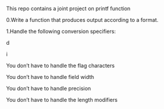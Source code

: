 This repo contains a joint project on printf function

0.Write a function that produces output according to a format.

1.Handle the following conversion specifiers:



d

i

You don’t have to handle the flag characters

You don’t have to handle field width

You don’t have to handle precision

You don’t have to handle the length modifiers
